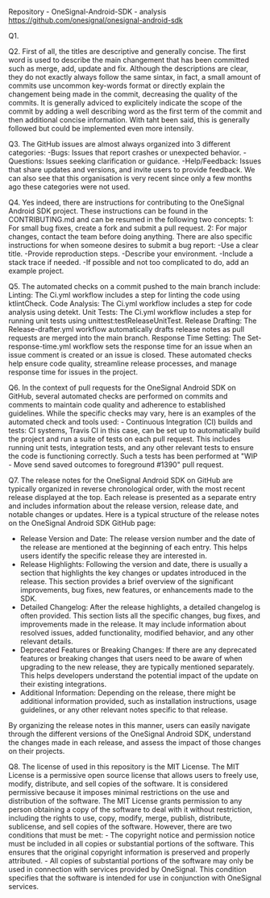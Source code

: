 Repository - OneSignal-Android-SDK - analysis
https://github.com/onesignal/onesignal-android-sdk

Q1.

Q2. First of all, the titles are descriptive and generally concise. The first word is used to describe the main changement that has been committed such as merge, add, update and fix. Although the descriptions are clear, they do not exactly always follow the same sintax, in fact, a small amount of commits use uncommon key-words format or directly explain the changement being made in the commit, decreasing the quality of the commits. It is generally adviced to explicitely indicate the scope of the commit by adding a well describing word as the first term of the commit and then additional concise information. With taht been said, this is generally followed but could be implemented even more intensily.

Q3. The GitHub issues are almost always organized into 3 different categories:
    -Bugs: Issues that report crashes or unexpected behavior.
    -Questions: Issues seeking clarification or guidance.
    -Help/Feedback: Issues that share updates and versions, and invite users to provide feedback.
    We can also see that this organisation is very recent since only a few months ago these categories were not used.
    
Q4. Yes indeed, there are instructions for contributing to the OneSignal Android SDK project. These instructions can be found in the CONTRIBUTING.md and can be resumed in the following two concepts:
    1: For small bug fixes, create a fork and submit a pull request.
    2: For major changes, contact the team before doing anything.
    There are also specific instructions for when someone desires to submit a bug report:
    -Use a clear title.
    -Provide reproduction steps.
    -Describe your environment.
    -Include a stack trace if needed.
    -If possible and not too complicated to do, add an example project.
    
Q5. The automated checks on a commit pushed to the main branch include:
        Linting: The Ci.yml workflow includes a step for linting the code using ktlintCheck.
        Code Analysis: The Ci.yml workflow includes a step for code analysis using detekt.
        Unit Tests: The Ci.yml workflow includes a step for running unit tests using unittest:testReleaseUnitTest.
        Release Drafting: The Release-drafter.yml workflow automatically drafts release notes as pull requests are merged into the main branch.
        Response Time Setting: The Set-response-time.yml workflow sets the response time for an issue when an issue comment is created or an issue is closed.
These automated checks help ensure code quality, streamline release processes, and manage response time for issues in the project.

Q6. In the context of pull requests for the OneSignal Android SDK on GitHub, several automated checks are performed on commits and comments to maintain code quality and adherence to established guidelines. While the specific checks may vary, here is an examples of the automated check and tools used:
    - Continuous Integration (CI) builds and tests: CI systems, Travis CI in this case, can be set up to automatically build the project and run a suite of tests on each pull request. This        includes running unit tests, integration tests, and any other relevant tests to ensure the code is functioning correctly. Such a tests has been performed at "WIP - Move send saved outcomes to foreground #1390" pull request.
    

Q7. The release notes for the OneSignal Android SDK on GitHub are typically organized in reverse chronological order, with the most recent release displayed at the top. Each release is presented as a separate entry and includes information about the release version, release date, and notable changes or updates.
    Here is a typical structure of the release notes on the OneSignal Android SDK GitHub page:
   - Release Version and Date: The release version number and the date of the release are mentioned at the beginning of each entry. This helps users identify the specific release they are interested in.
   - Release Highlights: Following the version and date, there is usually a section that highlights the key changes or updates introduced in the release. This section provides a brief overview of the significant improvements, bug fixes, new features, or enhancements made to the SDK.
   - Detailed Changelog: After the release highlights, a detailed changelog is often provided. This section lists all the specific changes, bug fixes, and improvements made in the release. It may include information about resolved issues, added functionality, modified behavior, and any other relevant details.
   - Deprecated Features or Breaking Changes: If there are any deprecated features or breaking changes that users need to be aware of when upgrading to the new release, they are typically mentioned separately. This helps developers understand the potential impact of the update on their existing integrations.
   - Additional Information: Depending on the release, there might be additional information provided, such as installation instructions, usage guidelines, or any other relevant notes specific to that release.

By organizing the release notes in this manner, users can easily navigate through the different versions of the OneSignal Android SDK, understand the changes made in each release, and assess the impact of those changes on their projects.

Q8. The license of used in this repository is the MIT License. The MIT License is a permissive open source license that allows users to freely use, modify, distribute,   and sell copies of the software. It is considered permissive because it imposes minimal restrictions on the use and distribution of the software.
    The MIT License grants permission to any person obtaining a copy of the software to deal with it without restriction, including the rights to use, copy, modify, merge, publish, distribute, sublicense, and sell copies of the software. However, there are two conditions that must be met:
    - The copyright notice and permission notice must be included in all copies or substantial portions of the software. This ensures that the original copyright information is preserved and properly attributed.
    - All copies of substantial portions of the software may only be used in connection with services provided by OneSignal. This condition specifies that the software is intended for use in conjunction with OneSignal services.
